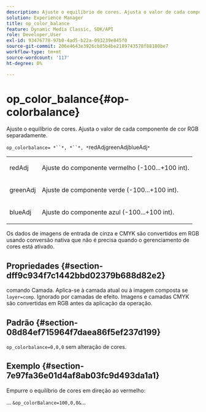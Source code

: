 ```yaml
---
description: Ajuste o equilíbrio de cores. Ajusta o valor de cada componente de cor RGB separadamente.
solution: Experience Manager
title: op_color_balance
feature: Dynamic Media Classic, SDK/API
role: Developer,User
exl-id: 93476778-97b0-4ad5-b22a-093239e845f0
source-git-commit: 206e4643e3926cb85b4be2189743578f88180be7
workflow-type: tm+mt
source-wordcount: '117'
ht-degree: 0%

---
```


# op_color_balance{#op-colorbalance}

Ajuste o equilíbrio de cores. Ajusta o valor de cada componente de cor RGB separadamente.

`op_colorbalance= *``*, *``*, *`redAdjgreenAdjblueAdj`*`

<table id="simpletable_BBDAA6FE9A0E48E3BD8304BDED776713"> 
 <tr class="strow"> 
  <td class="stentry"> <p><span class="varname"> redAdj</span> </p></td> 
  <td class="stentry"> <p>Ajuste do componente vermelho (-100...+100 int). </p></td> 
 </tr> 
 <tr class="strow"> 
  <td class="stentry"> <p><span class="varname"> greenAdj</span> </p></td> 
  <td class="stentry"> <p>Ajuste de componente verde (-100...+100 int). </p></td> 
 </tr> 
 <tr class="strow"> 
  <td class="stentry"> <p><span class="varname"> blueAdj</span> </p></td> 
  <td class="stentry"> <p>Ajuste do componente azul (-100...+100 int). </p></td> 
 </tr> 
</table>

Os dados de imagens de entrada de cinza e CMYK são convertidos em RGB usando conversão nativa que não é precisa quando o gerenciamento de cores está ativado.

## Propriedades {#section-dff9c934f7c1442bbd02379b688d82e2}

comando Camada. Aplica-se à camada atual ou à imagem composta se `layer=comp`. Ignorado por camadas de efeito. Imagens e camadas CMYK são convertidas em RGB antes da aplicação da operação.

## Padrão {#section-08d84ef715964f7daea86f5ef237d199}

`op_colorbalance=0,0,0` sem alteração de cores.

## Exemplo {#section-7e97fa36e01d4af8ab03fc9d493da1a1}

Empurre o equilíbrio de cores em direção ao vermelho:

... `&op_colorBalance=100,0,0&`...
